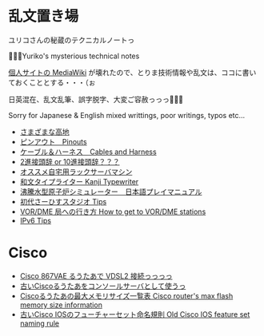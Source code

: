 # 乱文置き場
ユリコさんの秘蔵のテクニカルノートっ

👩🏻‍💻Yuriko's mysterious technical notes

[個人サイトの MediaWiki](https://yuriko.co.nz/w/) が壊れたので、とりま技術情報や乱文は、ココに書いておくこととする・・・（ぉ

日英混在、乱文乱筆、誤字脱字、大変ご容赦っっっ🙇🏻‍♀️

Sorry for Japanese & English mixed writtings, poor writings, typos etc...

* [さまざまな高地](hills_on_battlefield.md)
* [ピンアウト　Pinouts](pinouts.md)
* [ケーブル＆ハーネス　Cables and Harness](cables.md)
* [2進接頭辞 or 10進接頭辞？？？](binary_prefix.md)
* [オススメ自宅用ラックサーバマシン](recomanded_homeservers.md)
* [和文タイプライター Kanji Typewriter](japanese_kanji_typewriter.md)
* [沸騰水型原子炉シミュレーター　日本語プレイマニュアル](bwr_introduction.md)
* [初代さーひすスタジオ Tips](SurfaceStudio.md)
* [VOR/DME 局への行き方 How to get to VOR/DME stations](Reachng_LORAN_VOR_Stations.md)
* [IPv6 Tips](IPv6.md)
# Cisco
* [Cisco 867VAE るうたあで VDSL2 接続っっっっ](Cisco867VAE_Connect_VDSL.md)
* [古いCiscoるうたあをコンソールサーバとして使うっ](cisco_router_as_console_server.md)
* [Ciscoるうたあの最大メモリサイズ一覧表 Cisco router's max flash memory size information](cisco_max_memory_size.md)
* [古いCisco IOSのフューチャーセット命名規則 Old Cisco IOS feature set naming rule](CiscoIOS_old_naming_rule.md)

